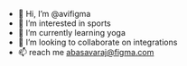 - 👋 Hi, I’m @avifigma
- 👀 I’m interested in sports
- 🌱 I’m currently learning yoga
- 💞️ I’m looking to collaborate on integrations
- 📫 reach me abasavaraj@figma.com

<!---
avifigma/avifigma is a ✨ special ✨ repository because its `README.md` (this file) appears on your GitHub profile.
You can click the Preview link to take a look at your changes.
--->
